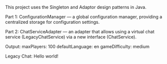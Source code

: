 This project uses the Singleton and Adaptor design patterns in Java.

Part 1: ConfigurationManager — a global configuration manager, providing a centralized storage for configuration settings.

Part 2: ChatServiceAdapter — an adapter that allows using a virtual chat service (LegacyChatService) via a new interface (ChatService).

Output:
maxPlayers: 100
defaultLanguage: en
gameDifficulty: medium



Legacy Chat: Hello world!